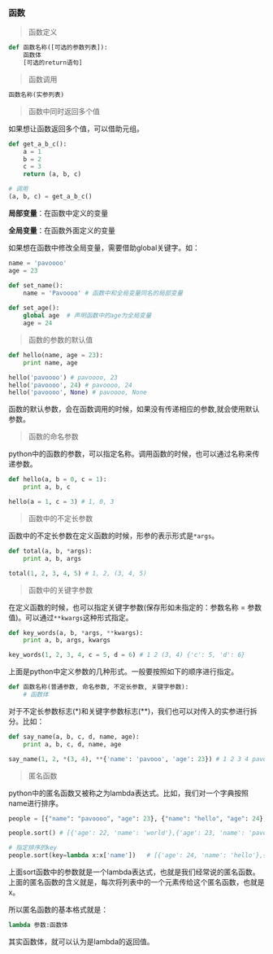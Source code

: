 ### 函数

> 函数定义

```python
def 函数名称([可选的参数列表]):
    函数体
    [可选的return语句]
```

> 函数调用
 
```python
函数名称(实参列表)
```

> 函数中同时返回多个值

如果想让函数返回多个值，可以借助元组。

```python
def get_a_b_c():
    a = 1
    b = 2
    c = 3
    return (a, b, c)

# 调用
(a, b, c) = get_a_b_c()
```
**局部变量**：在函数中定义的变量

**全局变量**：在函数外面定义的变量

如果想在函数中修改全局变量，需要借助global关键字。如：

```python
name = 'pavoooo'
age = 23

def set_name():
    name = 'Pavoooo' # 函数中和全局变量同名的局部变量
    
def set_age():
    global age  # 声明函数中的age为全局变量
    age = 24
```

> 函数的参数的默认值

```python
def hello(name, age = 23):
    print name, age

hello('pavoooo') # pavoooo, 23
hello('pavoooo', 24) # pavoooo, 24
hello('pavoooo', None) # pavoooo, None
```
函数的默认参数，会在函数调用的时候，如果没有传递相应的参数,就会使用默认参数。

> 函数的命名参数

python中的函数的参数，可以指定名称。调用函数的时候，也可以通过名称来传递参数。

```python
def hello(a, b = 0, c = 1):
    print a, b, c

hello(a = 1, c = 3) # 1, 0, 3
```
> 函数中的不定长参数

函数中的不定长参数在定义函数的时候，形参的表示形式是`*args`。

```python
def total(a, b, *args):
    print a, b, args

total(1, 2, 3, 4, 5) # 1, 2, (3, 4, 5)
```

> 函数中的关键字参数

在定义函数的时候，也可以指定关键字参数(保存形如未指定的：参数名称 = 参数值)。可以通过`**kwargs`这种形式指定。

```python
def key_words(a, b, *args, **kwargs):
    print a, b, args, kwargs

key_words(1, 2, 3, 4, c = 5, d = 6) # 1 2 (3, 4) {'c': 5, 'd': 6}
```
上面是python中定义参数的几种形式。一般要按照如下的顺序进行指定。

```python
def 函数名称(普通参数, 命名参数, 不定长参数, 关键字参数):
    # 函数体
```

对于不定长参数标志(\*)和关键字参数标志(\*\*)，我们也可以对传入的实参进行拆分。比如：

```python
def say_name(a, b, c, d, name, age):
    print a, b, c, d, name, age

say_name(1, 2, *(3, 4), **{'name': 'pavooo', 'age': 23}) # 1 2 3 4 pavooo 23
```
> 匿名函数

python中的匿名函数又被称之为lambda表达式。比如，我们对一个字典按照name进行排序。

```python
people = [{"name": "pavoooo", "age": 23}, {"name": "hello", "age": 24}, {"name": "world", "age": 22}]

people.sort() # [{'age': 22, 'name': 'world'},{'age': 23, 'name': 'pavoooo'},{'age': 24, 'name': 'hello'}]

# 指定排序的key
people.sort(key=lambda x:x['name'])   # [{'age': 24, 'name': 'hello'},{'age': 23, 'name': 'pavoooo'},{'age': 22, 'name': 'world'}]
```
上面sort函数中的参数就是一个lambda表达式，也就是我们经常说的匿名函数。上面的匿名函数的含义就是，每次将列表中的一个元素传给这个匿名函数，也就是x。

所以匿名函数的基本格式就是：

```python
lambda 参数:函数体
```
其实函数体，就可以认为是lambda的返回值。